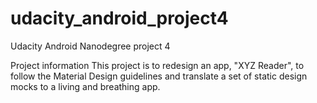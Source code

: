 # udacity_android_project4
Udacity Android Nanodegree project 4

Project information
This project is to redesign an app, "XYZ Reader", to follow the Material Design guidelines and translate a set of static design mocks to a living and breathing app.

